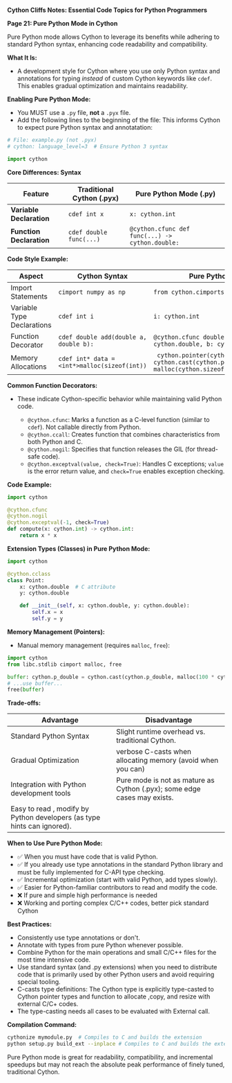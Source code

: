 **Cython Cliffs Notes: Essential Code Topics for Python Programmers**

**Page 21: Pure Python Mode in Cython**

Pure Python mode allows Cython to leverage its benefits while adhering to standard Python syntax, enhancing code readability and compatibility.

**What It Is:**

*   A development style for Cython where you use only Python syntax and annotations for typing *instead* of custom Cython keywords like `cdef`. This enables gradual optimization and maintains readability.

**Enabling Pure Python Mode:**

*   You MUST use a `.py` file, **not** a `.pyx` file.
*   Add the following lines to the beginning of the file: This informs Cython to expect pure Python syntax and annotatation:

```python
# File: example.py (not .pyx)
# cython: language_level=3  # Ensure Python 3 syntax

import cython
```

**Core Differences: Syntax**

| Feature         | Traditional Cython (.pyx) | Pure Python Mode (.py) |
|-----------------|---------------------------|-------------------------|
| **Variable Declaration** | `cdef int x`             | `x: cython.int`       |
| **Function Declaration** | `cdef double func(...)`  | `@cython.cfunc def func(...) -> cython.double:` |

**Code Style Example:**

| Aspect                      | Cython Syntax                                  | Pure Python Syntax                                            |
|-----------------------------|------------------------------------------------|--------------------------------------------------------------|
| Import Statements            | `cimport numpy as np`                          | `from cython.cimports import numpy as np`                        |
| Variable Type Declarations    | `cdef int i`                                    | `i: cython.int`                                                 |
| Function Decorator     | `cdef double add(double a, double b):`                                |   `@cython.cfunc double add(a: cython.double, b: cython.double):`                                                    |
| Memory Allocations          | `cdef int* data = <int*>malloc(sizeof(int))`   | ` cython.pointer(cython.int) = cython.cast(cython.pointer(cython.int), malloc(cython.sizeof(cython.int)))`                    |

**Common Function Decorators:**

*   These indicate Cython-specific behavior while maintaining valid Python code.

    *   `@cython.cfunc`:  Marks a function as a C-level function (similar to `cdef`).  Not callable directly from Python.
    *   `@cython.ccall`: Creates function that combines characteristics from both Python and C.
    *   `@cython.nogil`: Specifies that function releases the GIL (for thread-safe code).
    *   `@cython.exceptval(value, check=True)`:  Handles C exceptions; `value` is the error return value, and `check=True` enables exception checking.

**Code Example:**

```python
import cython

@cython.cfunc
@cython.nogil
@cython.exceptval(-1, check=True)
def compute(x: cython.int) -> cython.int:
    return x * x
```

**Extension Types (Classes) in Pure Python Mode:**

```python
import cython

@cython.cclass
class Point:
    x: cython.double  # C attribute
    y: cython.double

    def __init__(self, x: cython.double, y: cython.double):
        self.x = x
        self.y = y
```

**Memory Management (Pointers):**

*   Manual memory management (requires `malloc`, `free`):

```python
import cython
from libc.stdlib cimport malloc, free

buffer: cython.p_double = cython.cast(cython.p_double, malloc(100 * cython.sizeof(cython.double)))
# ...use buffer...
free(buffer)
```

**Trade-offs:**

| Advantage                                     | Disadvantage                                                                      |
|-----------------------------------------------|-----------------------------------------------------------------------------------|
| Standard Python Syntax                        | Slight runtime overhead vs. traditional Cython.                                |
| Gradual Optimization                          | verbose C-casts when allocating memory (avoid when you can)                        |
| Integration with Python development tools       | Pure mode is not as mature as Cython (.pyx); some edge cases may exists.           |
| Easy to read , modify by Python developers (as type hints can ignored).  | |

**When to Use Pure Python Mode:**

*   ✅  When you must have code that is valid Python.
*   ✅  If you already use type annotations in the standard Python library and must be fully implemented for C-API type checking.
*   ✅  Incremental optimization (start with valid Python, add types slowly).
*   ✅  Easier for Python-familiar contributors to read and modify the code.
*   ❌ If pure and simple high performance is needed
*   ❌ Working and porting complex C/C++ codes, better pick standard Cython

**Best Practices:**

* Consistently use type annotations or don't.
* Annotate with types from pure Python whenever possible.
* Combine Python for the main operations and small C/C++ files for the most time intensive code.
* Use standard syntax (and .py extensions) when you need to distribute code that is primarily used by other Python users and avoid requiring special tooling. 
* C-casts type definitions: The Cython type is explicitly type-casted to Cython pointer types and function to allocate ,copy, and resize with external C/C+ codes.
* The type-casting needs all cases to be evaluated with External call.

**Compilation Command:**

```bash
cythonize mymodule.py  # Compiles to C and builds the extension
python setup.py build_ext --inplace # Compiles to C and builds the extension
```

Pure Python mode is great for readability, compatibility, and incremental speedups but may not reach the absolute peak performance of finely tuned, traditional Cython.
